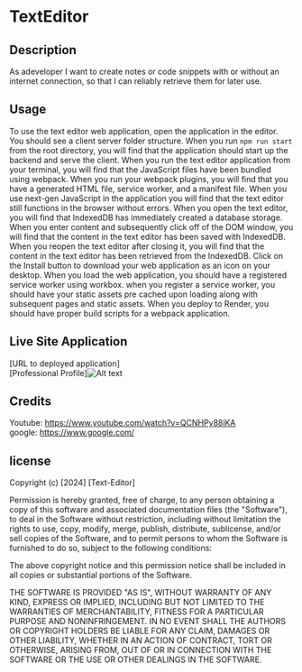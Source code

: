 # TextEditor

## Description
As adeveloper I want to create notes or code snippets with or without an internet connection, so that I can reliably retrieve them for later use.

## Usage
To use the text editor web application, open the application in the editor. You should see a client server folder structure. When you run `npm run start` from the root directory, you will find that the application should start up the backend and serve the client. When you run the text editor application from your terminal, you will find that the JavaScript files have been bundled using webpack. When you run your webpack plugins, you will find that you have a generated HTML file, service worker, and a manifest file. When you use next-gen JavaScript in the application
you will find that the text editor still functions in the browser without errors. When you open the text editor, you will find that IndexedDB has immediately created a database storage. When you enter content and subsequently click off of the DOM window, you will find that the content in the text editor has been saved with IndexedDB. When you reopen the text editor after closing it, you will find that the content in the text editor has been retrieved from the IndexedDB. Click on the Install button to download your web application as an icon on your desktop. When you load the web application, you should have a registered service worker using workbox. when you register a service worker, you should have your static assets pre cached upon loading along with subsequent pages and static assets. When you deploy to Render, you should have proper build scripts for a webpack application.

## Live Site Application
[URL to deployed application]<br>
[Professional Profile]![Alt text](https://mcalvario.github.io/Professional-Portfolio/)

## Credits
Youtube: https://www.youtube.com/watch?v=QCNHPy88iKA<br>
google: https://www.google.com/


## license
Copyright (c) [2024] [Text-Editor]

Permission is hereby granted, free of charge, to any person obtaining a copy
of this software and associated documentation files (the "Software"), to deal
in the Software without restriction, including without limitation the rights
to use, copy, modify, merge, publish, distribute, sublicense, and/or sell
copies of the Software, and to permit persons to whom the Software is
furnished to do so, subject to the following conditions:

The above copyright notice and this permission notice shall be included in all
copies or substantial portions of the Software.

THE SOFTWARE IS PROVIDED "AS IS", WITHOUT WARRANTY OF ANY KIND, EXPRESS OR
IMPLIED, INCLUDING BUT NOT LIMITED TO THE WARRANTIES OF MERCHANTABILITY,
FITNESS FOR A PARTICULAR PURPOSE AND NONINFRINGEMENT. IN NO EVENT SHALL THE
AUTHORS OR COPYRIGHT HOLDERS BE LIABLE FOR ANY CLAIM, DAMAGES OR OTHER
LIABILITY, WHETHER IN AN ACTION OF CONTRACT, TORT OR OTHERWISE, ARISING FROM,
OUT OF OR IN CONNECTION WITH THE SOFTWARE OR THE USE OR OTHER DEALINGS IN THE
SOFTWARE.